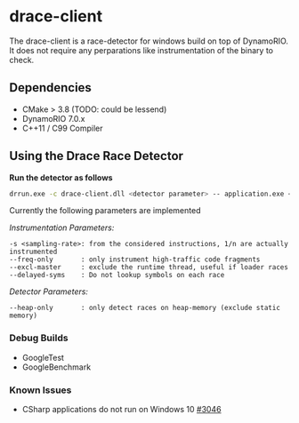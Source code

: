 # drace-client

The drace-client is a race-detector for windows build on top of DynamoRIO.
It does not require any perparations like instrumentation of the binary to check.

## Dependencies

- CMake > 3.8 (TODO: could be lessend)
- DynamoRIO 7.0.x
- C++11 / C99 Compiler

## Using the Drace Race Detector

**Run the detector as follows**

```bash
drrun.exe -c drace-client.dll <detector parameter> -- application.exe <app parameter>
```

Currently the following parameters are implemented

*Instrumentation Parameters:*

```
-s <sampling-rate>: from the considered instructions, 1/n are actually instrumented
--freq-only       : only instrument high-traffic code fragments
--excl-master     : exclude the runtime thread, useful if loader races
--delayed-syms    : Do not lookup symbols on each race
```

*Detector Parameters:*

```
--heap-only       : only detect races on heap-memory (exclude static memory)
```

### Debug Builds

- GoogleTest
- GoogleBenchmark

### Known Issues

- CSharp applications do not run on Windows 10 [#3046](https://github.com/DynamoRIO/dynamorio/issues/3046)
